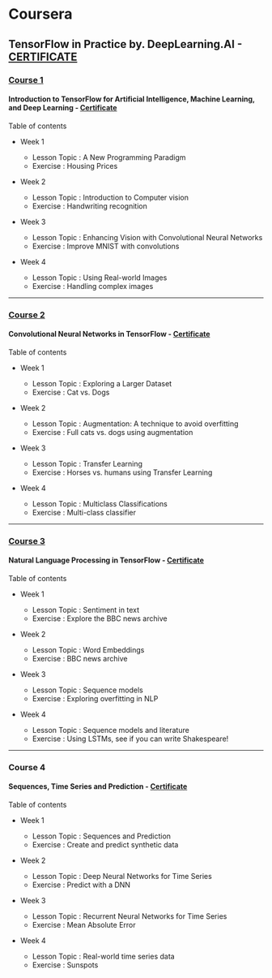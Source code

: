 # Coursera 
## TensorFlow in Practice by. DeepLearning.AI - [CERTIFICATE](https://www.coursera.org/account/accomplishments/professional-cert/9A438V3H5GB5)

### [Course 1](https://github.com/CATERINA-SEUL/Machine_Learning/tree/master/Course1)

#### Introduction to TensorFlow for Artificial Intelligence, Machine Learning, and Deep Learning - [Certificate](https://www.coursera.org/account/accomplishments/verify/665UEEL64X6V)

Table of contents

 - Week 1
    - Lesson Topic : A New Programming Paradigm
    - Exercise : Housing Prices

 - Week 2
    - Lesson Topic : Introduction to Computer vision
    - Exercise : Handwriting recognition

 - Week 3
    - Lesson Topic : Enhancing Vision with Convolutional Neural Networks
    - Exercise : Improve MNIST with convolutions

 - Week 4
    - Lesson Topic : Using Real-world Images
    - Exercise : Handling complex images
   
----

### [Course 2](https://github.com/CATERINA-SEUL/Machine_Learning/tree/master/Course2)

#### Convolutional Neural Networks in TensorFlow - [Certificate](https://www.coursera.org/account/accomplishments/verify/LE7SBZS4NU22)

Table of contents

 - Week 1
    - Lesson Topic : Exploring a Larger Dataset
    - Exercise : Cat vs. Dogs

 - Week 2
    - Lesson Topic : Augmentation: A technique to avoid overfitting
    - Exercise : Full cats vs. dogs using augmentation

 - Week 3
    - Lesson Topic : Transfer Learning
    - Exercise : Horses vs. humans using Transfer Learning

 - Week 4
    - Lesson Topic : Multiclass Classifications
    - Exercise : Multi-class classifier

----

### [Course 3](https://github.com/CATERINA-SEUL/Machine_Learning/tree/master/Course3)

#### Natural Language Processing in TensorFlow - [Certificate](https://www.coursera.org/account/accomplishments/verify/B2UPWGGCWNPX)

Table of contents

 - Week 1
    - Lesson Topic : Sentiment in text
    - Exercise : Explore the BBC news archive

 - Week 2
    - Lesson Topic : Word Embeddings
    - Exercise : BBC news archive

 - Week 3
    - Lesson Topic : Sequence models
    - Exercise : Exploring overfitting in NLP

 - Week 4
    - Lesson Topic : Sequence models and literature
    - Exercise : Using LSTMs, see if you can write Shakespeare!

---

### Course 4

#### Sequences, Time Series and Prediction - [Certificate](https://www.coursera.org/account/accomplishments/verify/VXNRT2RAEJG8)

Table of contents

 - Week 1
    - Lesson Topic : Sequences and Prediction
    - Exercise : Create and predict synthetic data

 - Week 2
    - Lesson Topic : Deep Neural Networks for Time Series
    - Exercise : Predict with a DNN

 - Week 3
    - Lesson Topic : Recurrent Neural Networks for Time Series
    - Exercise : Mean Absolute Error

 - Week 4
    - Lesson Topic : Real-world time series data
    - Exercise : Sunspots

